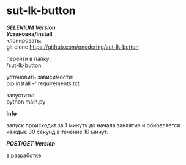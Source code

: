 # sut-lk-button
***SELENIUM Version***  
**Установка/install**  
клонировать:  
git clone https://github.com/onedering/sut-lk-button  

перейти в папку:   
/sut-lk-button  

установить зависимости:  
pip install -r requirements.txt  

запустить:  
python main.py  

**Info**  

запуск происходит за 1 минуту до начала занаятие и обновляется каждые 30 секунд в течение 10 минут.  

***POST/GET Version***  

в разработке  